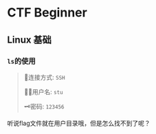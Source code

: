 # CTF Beginner

## Linux 基础

### `ls`的使用

> 🚀连接方式: `SSH`
>
> 🧑‍💻用户名: `stu`
>
> 🗝️密码: `123456`

听说flag文件就在用户目录哦，但是怎么找不到了呢？
